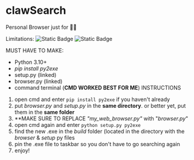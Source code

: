 # clawSearch
Personal Browser just for 🫵🏻

Limitations:
![Static Badge](https://img.shields.io/badge/Platforms-Windows%20tested%20only%2C%20sorry.%20Might%20work%20on%20mac%3F-red)
![Static Badge](https://img.shields.io/badge/Language-English%20only%2C%20sorry-green)

MUST HAVE TO MAKE:
- Python 3.10+
- *pip install py2exe*
- setup.py (linked)
- browser.py (linked)
- command terminal (**CMD WORKED BEST FOR ME**)
INSTRUCTIONS

1. open cmd and enter ```pip install py2exe``` if you haven't already
2. put *browser.py* and *setup.py* in the **same directory**. or better yet, put them in the **same folder**
3. **MAKE SURE TO REPLACE *"my_web_browser.py"* with "*browser.py*"
4. open cmd again and enter ```python setup.py py2exe```
5. find the new .exe in the *build* folder (located in the directory with the *browser* & *setup* py files
6. pin the .exe file to taskbar so you don't have to go searching again
7. enjoy!
